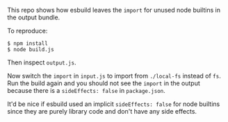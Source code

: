 This repo shows how esbuild leaves the `import` for unused node builtins in the output bundle.

To reproduce:

```
$ npm install
$ node build.js
```

Then inspect `output.js`.

Now switch the `import` in `input.js` to import from `./local-fs` instead of `fs`. Run the build again and you should not see the `import` in the output because there is a `sideEffects: false` in `package.json`.

It'd be nice if esbuild used an implicit `sideEffects: false` for node builtins since they are purely library code and don't have any side effects.